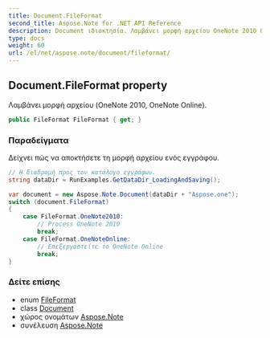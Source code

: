 ```yaml
---
title: Document.FileFormat
second_title: Aspose.Note for .NET API Reference
description: Document ιδιοκτησία. Λαμβάνει μορφή αρχείου OneNote 2010 OneNote Online.
type: docs
weight: 60
url: /el/net/aspose.note/document/fileformat/
---
```

## Document.FileFormat property

Λαμβάνει μορφή αρχείου (OneNote 2010, OneNote Online).

```csharp
public FileFormat FileFormat { get; }
```

### Παραδείγματα

Δείχνει πώς να αποκτήσετε τη μορφή αρχείου ενός εγγράφου.

```csharp
// Η διαδρομή προς τον κατάλογο εγγράφων.
string dataDir = RunExamples.GetDataDir_LoadingAndSaving();

var document = new Aspose.Note.Document(dataDir + "Aspose.one");
switch (document.FileFormat)
{
    case FileFormat.OneNote2010:
        // Process OneNote 2010
        break;
    case FileFormat.OneNoteOnline:
        // Επεξεργαστείτε το OneNote Online
        break;
}
```

### Δείτε επίσης

* enum [FileFormat](../../fileformat/)
* class [Document](../)
* χώρος ονομάτων [Aspose.Note](../../document/)
* συνέλευση [Aspose.Note](../../../)


